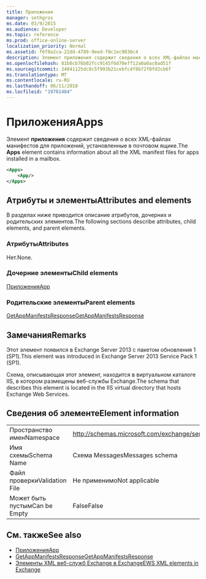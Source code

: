 ```yaml
---
title: Приложения
manager: sethgros
ms.date: 03/9/2015
ms.audience: Developer
ms.topic: reference
ms.prod: office-online-server
localization_priority: Normal
ms.assetid: f6f0a2ca-22dd-4789-9eed-f0c1ec9036c4
description: Элемент приложения содержит сведения о всех XML-файлах манифестов для приложений, установленные в почтовом ящике.
ms.openlocfilehash: 81b0cb76b02fcc9145f6d70eff12a0a0ac0ad51f
ms.sourcegitcommit: 34041125dc8c5f993b21cebfc4f8b72f0fd2cb6f
ms.translationtype: MT
ms.contentlocale: ru-RU
ms.lasthandoff: 06/11/2018
ms.locfileid: "19761484"
---
```

# <a name="apps"></a><span data-ttu-id="4614d-103">Приложения</span><span class="sxs-lookup"><span data-stu-id="4614d-103">Apps</span></span>

<span data-ttu-id="4614d-104">Элемент **приложения** содержит сведения о всех XML-файлах манифестов для приложений, установленные в почтовом ящике.</span><span class="sxs-lookup"><span data-stu-id="4614d-104">The **Apps** element contains information about all the XML manifest files for apps installed in a mailbox.</span></span> 
  
```XML
<Apps>
    <App/>
</Apps>
```

## <a name="attributes-and-elements"></a><span data-ttu-id="4614d-105">Атрибуты и элементы</span><span class="sxs-lookup"><span data-stu-id="4614d-105">Attributes and elements</span></span>

<span data-ttu-id="4614d-106">В разделах ниже приводится описание атрибутов, дочерних и родительских элементов.</span><span class="sxs-lookup"><span data-stu-id="4614d-106">The following sections describe attributes, child elements, and parent elements.</span></span>
  
### <a name="attributes"></a><span data-ttu-id="4614d-107">Атрибуты</span><span class="sxs-lookup"><span data-stu-id="4614d-107">Attributes</span></span>

<span data-ttu-id="4614d-108">Нет.</span><span class="sxs-lookup"><span data-stu-id="4614d-108">None.</span></span>
  
### <a name="child-elements"></a><span data-ttu-id="4614d-109">Дочерние элементы</span><span class="sxs-lookup"><span data-stu-id="4614d-109">Child elements</span></span>

[<span data-ttu-id="4614d-110">Приложения</span><span class="sxs-lookup"><span data-stu-id="4614d-110">App</span></span>](app.md)
  
### <a name="parent-elements"></a><span data-ttu-id="4614d-111">Родительские элементы</span><span class="sxs-lookup"><span data-stu-id="4614d-111">Parent elements</span></span>

[<span data-ttu-id="4614d-112">GetAppManifestsResponse</span><span class="sxs-lookup"><span data-stu-id="4614d-112">GetAppManifestsResponse</span></span>](getappmanifestsresponse.md)
  
## <a name="remarks"></a><span data-ttu-id="4614d-113">Замечания</span><span class="sxs-lookup"><span data-stu-id="4614d-113">Remarks</span></span>

<span data-ttu-id="4614d-114">Этот элемент появился в Exchange Server 2013 с пакетом обновления 1 (SP1).</span><span class="sxs-lookup"><span data-stu-id="4614d-114">This element was introduced in Exchange Server 2013 Service Pack 1 (SP1).</span></span>
  
<span data-ttu-id="4614d-115">Схема, описывающая этот элемент, находится в виртуальном каталоге IIS, в котором размещены веб-службы Exchange.</span><span class="sxs-lookup"><span data-stu-id="4614d-115">The schema that describes this element is located in the IIS virtual directory that hosts Exchange Web Services.</span></span>
  
## <a name="element-information"></a><span data-ttu-id="4614d-116">Сведения об элементе</span><span class="sxs-lookup"><span data-stu-id="4614d-116">Element information</span></span>

|||
|:-----|:-----|
|<span data-ttu-id="4614d-117">Пространство имен</span><span class="sxs-lookup"><span data-stu-id="4614d-117">Namespace</span></span>  <br/> |http://schemas.microsoft.com/exchange/services/2006/messages  <br/> |
|<span data-ttu-id="4614d-118">Имя схемы</span><span class="sxs-lookup"><span data-stu-id="4614d-118">Schema Name</span></span>  <br/> |<span data-ttu-id="4614d-119">Схема Messages</span><span class="sxs-lookup"><span data-stu-id="4614d-119">Messages schema</span></span>  <br/> |
|<span data-ttu-id="4614d-120">Файл проверки</span><span class="sxs-lookup"><span data-stu-id="4614d-120">Validation File</span></span>  <br/> |<span data-ttu-id="4614d-121">Не применимо</span><span class="sxs-lookup"><span data-stu-id="4614d-121">Not applicable</span></span>  <br/> |
|<span data-ttu-id="4614d-122">Может быть пустым</span><span class="sxs-lookup"><span data-stu-id="4614d-122">Can be Empty</span></span>  <br/> |<span data-ttu-id="4614d-123">False</span><span class="sxs-lookup"><span data-stu-id="4614d-123">False</span></span>  <br/> |
   
## <a name="see-also"></a><span data-ttu-id="4614d-124">См. также</span><span class="sxs-lookup"><span data-stu-id="4614d-124">See also</span></span>

- [<span data-ttu-id="4614d-125">Приложения</span><span class="sxs-lookup"><span data-stu-id="4614d-125">App</span></span>](app.md)
- [<span data-ttu-id="4614d-126">GetAppManifestsResponse</span><span class="sxs-lookup"><span data-stu-id="4614d-126">GetAppManifestsResponse</span></span>](getappmanifestsresponse.md)
- [<span data-ttu-id="4614d-127">Элементы XML веб-служб Exchange в Exchange</span><span class="sxs-lookup"><span data-stu-id="4614d-127">EWS XML elements in Exchange</span></span>](ews-xml-elements-in-exchange.md)

